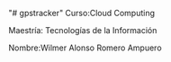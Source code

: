"# gpstracker" 
Curso:Cloud Computing

Maestría: Tecnologías de la Información

Nombre:Wilmer Alonso Romero Ampuero